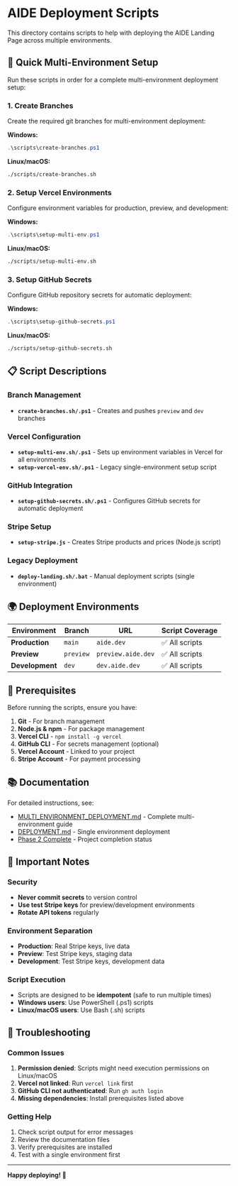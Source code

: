 # AIDE Deployment Scripts

This directory contains scripts to help with deploying the AIDE Landing Page across multiple environments.

## 🚀 Quick Multi-Environment Setup

Run these scripts in order for a complete multi-environment deployment setup:

### 1. Create Branches

Create the required git branches for multi-environment deployment:

**Windows:**

```powershell
.\scripts\create-branches.ps1
```

**Linux/macOS:**

```bash
./scripts/create-branches.sh
```

### 2. Setup Vercel Environments

Configure environment variables for production, preview, and development:

**Windows:**

```powershell
.\scripts\setup-multi-env.ps1
```

**Linux/macOS:**

```bash
./scripts/setup-multi-env.sh
```

### 3. Setup GitHub Secrets

Configure GitHub repository secrets for automatic deployment:

**Windows:**

```powershell
.\scripts\setup-github-secrets.ps1
```

**Linux/macOS:**

```bash
./scripts/setup-github-secrets.sh
```

## 📋 Script Descriptions

### Branch Management

- **`create-branches.sh/.ps1`** - Creates and pushes `preview` and `dev` branches

### Vercel Configuration

- **`setup-multi-env.sh/.ps1`** - Sets up environment variables in Vercel for all environments
- **`setup-vercel-env.sh/.ps1`** - Legacy single-environment setup script

### GitHub Integration

- **`setup-github-secrets.sh/.ps1`** - Configures GitHub secrets for automatic deployment

### Stripe Setup

- **`setup-stripe.js`** - Creates Stripe products and prices (Node.js script)

### Legacy Deployment

- **`deploy-landing.sh/.bat`** - Manual deployment scripts (single environment)

## 🌍 Deployment Environments

| Environment     | Branch    | URL                | Script Coverage |
| --------------- | --------- | ------------------ | --------------- |
| **Production**  | `main`    | `aide.dev`         | ✅ All scripts  |
| **Preview**     | `preview` | `preview.aide.dev` | ✅ All scripts  |
| **Development** | `dev`     | `dev.aide.dev`     | ✅ All scripts  |

## 🔧 Prerequisites

Before running the scripts, ensure you have:

1. **Git** - For branch management
2. **Node.js & npm** - For package management
3. **Vercel CLI** - `npm install -g vercel`
4. **GitHub CLI** - For secrets management (optional)
5. **Vercel Account** - Linked to your project
6. **Stripe Account** - For payment processing

## 📚 Documentation

For detailed instructions, see:

- [MULTI_ENVIRONMENT_DEPLOYMENT.md](../MULTI_ENVIRONMENT_DEPLOYMENT.md) - Complete multi-environment guide
- [DEPLOYMENT.md](../DEPLOYMENT.md) - Single environment deployment
- [Phase 2 Complete](../PHASE2-COMPLETE.md) - Project completion status

## 🚨 Important Notes

### Security

- **Never commit secrets** to version control
- **Use test Stripe keys** for preview/development environments
- **Rotate API tokens** regularly

### Environment Separation

- **Production**: Real Stripe keys, live data
- **Preview**: Test Stripe keys, staging data
- **Development**: Test Stripe keys, development data

### Script Execution

- Scripts are designed to be **idempotent** (safe to run multiple times)
- **Windows users**: Use PowerShell (.ps1) scripts
- **Linux/macOS users**: Use Bash (.sh) scripts

## 🐛 Troubleshooting

### Common Issues

1. **Permission denied**: Scripts might need execution permissions on Linux/macOS
2. **Vercel not linked**: Run `vercel link` first
3. **GitHub CLI not authenticated**: Run `gh auth login`
4. **Missing dependencies**: Install prerequisites listed above

### Getting Help

1. Check script output for error messages
2. Review the documentation files
3. Verify prerequisites are installed
4. Test with a single environment first

---

**Happy deploying! 🚀**
